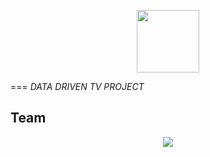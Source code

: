 <p align="center">
  <img width="100" src="https://mjz.io/7ddtv.jpg" />
</p>

===
*DATA DRIVEN TV PROJECT*

## Team
<p align="center">
  <img src="https://mjz.io/team.png" />
</p>
